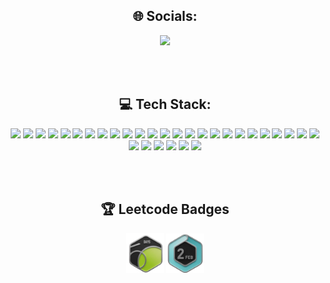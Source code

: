 <div align="center">
  <h2>🌐 Socials:</h2>
  <a href="https://linkedin.com/in/MohnishJeevanand"><img src="https://img.shields.io/badge/LinkedIn-%230077B5.svg?logo=linkedin&logoColor=white"/></a>
</div>

<br><br>

<div align="center">
  <h2>💻 Tech Stack:</h2>
  <img src="https://img.shields.io/badge/c-%2300599C.svg?style=flat-square&logo=c&logoColor=white"/>
  <img src="https://img.shields.io/badge/css3-%231572B6.svg?style=flat-square&logo=css3&logoColor=white"/>
  <img src="https://img.shields.io/badge/html5-%23E34F26.svg?style=flat-square&logo=html5&logoColor=white"/>
  <img src="https://img.shields.io/badge/java-%23ED8B00.svg?style=flat-square&logo=openjdk&logoColor=white"/>
  <img src="https://img.shields.io/badge/-Julia-9558B2?style=flat-square&logo=julia&logoColor=white"/>
  <img src="https://img.shields.io/badge/python-3670A0?style=flat-square&logo=python&logoColor=ffdd54"/>
  <img src="https://img.shields.io/badge/r-%23276DC3.svg?style=flat-square&logo=r&logoColor=white"/>
  <img src="https://img.shields.io/badge/shell_script-%23121011.svg?style=flat-square&logo=gnu-bash&logoColor=white"/>
  <img src="https://img.shields.io/badge/Windows%20Terminal-%234D4D4D.svg?style=flat-square&logo=windows-terminal&logoColor=white"/>
  <img src="https://img.shields.io/badge/javascript-%23323330.svg?style=flat-square&logo=javascript&logoColor=%23F7DF1E"/>
  <img src="https://img.shields.io/badge/GoogleCloud-%234285F4.svg?style=flat-square&logo=google-cloud&logoColor=white"/>
  <img src="https://img.shields.io/badge/github%20pages-121013?style=flat-square&logo=github&logoColor=white"/>
  <img src="https://img.shields.io/badge/Anaconda-%2344A833.svg?style=flat-square&logo=anaconda&logoColor=white"/>
  <img src="https://img.shields.io/badge/flask-%23000.svg?style=flat-square&logo=flask&logoColor=white"/>
  <img src="https://img.shields.io/badge/jinja-white.svg?style=flat-square&logo=jinja&logoColor=black"/>
  <img src="https://img.shields.io/badge/opencv-%23white.svg?style=flat-square&logo=opencv&logoColor=white"/>
  <img src="https://img.shields.io/badge/mysql-4479A1.svg?style=flat-square&logo=mysql&logoColor=white"/>
  <img src="https://img.shields.io/badge/MongoDB-%234ea94b.svg?style=flat-square&logo=mongodb&logoColor=white"/>
  <img src="https://img.shields.io/badge/sqlite-%2307405e.svg?style=flat-square&logo=sqlite&logoColor=white"/>
  <img src="https://img.shields.io/badge/Canva-%2300C4CC.svg?style=flat-square&logo=Canva&logoColor=white"/>
  <img src="https://img.shields.io/badge/Keras-%23D00000.svg?style=flat-square&logo=Keras&logoColor=white"/>
  <img src="https://img.shields.io/badge/Matplotlib-%23ffffff.svg?style=flat-square&logo=Matplotlib&logoColor=black"/>
  <img src="https://img.shields.io/badge/mlflow-%23d9ead3.svg?style=flat-square&logo=numpy&logoColor=blue"/>
  <img src="https://img.shields.io/badge/numpy-%23013243.svg?style=flat-square&logo=numpy&logoColor=white"/>
  <img src="https://img.shields.io/badge/pandas-%23150458.svg?style=flat-square&logo=pandas&logoColor=white"/>
  <img src="https://img.shields.io/badge/TensorFlow-%23FF6F00.svg?style=flat-square&logo=TensorFlow&logoColor=white"/>
  <img src="https://img.shields.io/badge/Plotly-%233F4F75.svg?style=flat-square&logo=plotly&logoColor=white"/>
  <img src="https://img.shields.io/badge/PyTorch-%23EE4C2C.svg?style=flat-square&logo=PyTorch&logoColor=white"/>
  <img src="https://img.shields.io/badge/scikit--learn-%23F7931E.svg?style=flat-square&logo=scikit-learn&logoColor=white"/>
  <img src="https://img.shields.io/badge/SciPy-%230C55A5.svg?style=flat-square&logo=scipy&logoColor=%white"/>
  <img src="https://img.shields.io/badge/git-%23F05033.svg?style=flat-square&logo=git&logoColor=white"/>
</div>

<br><br>


<div align="center">
  <h2>🏆 Leetcode Badges</h2>
</div>

<p align="center">
  <img src="assets/50daysofLCC.png" width="12%">
  <img src="assets/DCCfebb.png" width="12%">
</p>


